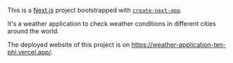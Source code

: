 This is a [Next.js](https://nextjs.org/) project bootstrapped with [`create-next-app`](https://github.com/vercel/next.js/tree/canary/packages/create-next-app).

It's a weather application to check weather conditions in different cities around the world. 

The deployed website of this project is on https://weather-application-ten-phi.vercel.app/.
